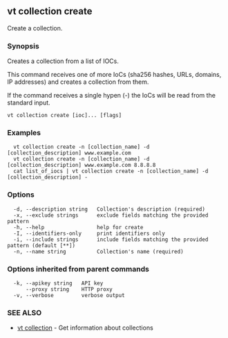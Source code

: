 ## vt collection create

Create a collection.

### Synopsis

Creates a collection from a list of IOCs.

This command receives one of more IoCs (sha256 hashes, URLs, domains, IP addresses)
and creates a collection from them.

If the command receives a single hypen (-) the IoCs will be read from the
standard input.

```
vt collection create [ioc]... [flags]
```

### Examples

```
  vt collection create -n [collection_name] -d [collection_description] www.example.com
  vt collection create -n [collection_name] -d [collection_description] www.example.com 8.8.8.8
  cat list_of_iocs | vt collection create -n [collection_name] -d [collection_description] -
```

### Options

```
  -d, --description string   Collection's description (required)
  -x, --exclude strings      exclude fields matching the provided pattern
  -h, --help                 help for create
  -I, --identifiers-only     print identifiers only
  -i, --include strings      include fields matching the provided pattern (default [**])
  -n, --name string          Collection's name (required)
```

### Options inherited from parent commands

```
  -k, --apikey string   API key
      --proxy string    HTTP proxy
  -v, --verbose         verbose output
```

### SEE ALSO

* [vt collection](vt_collection.md)	 - Get information about collections

